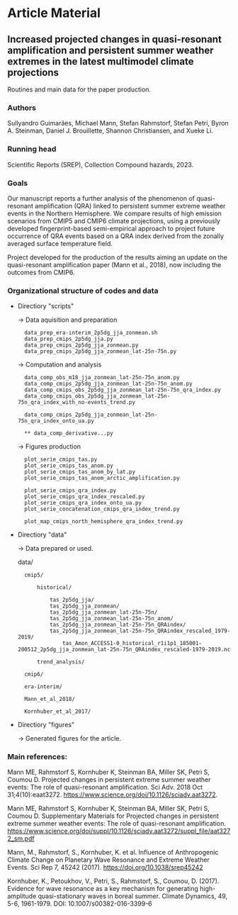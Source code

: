 
# Article Material

## Increased projected changes in quasi-resonant amplification and persistent summer weather extremes in the latest multimodel climate projections

Routines and main data for the paper production.

### Authors
Sullyandro Guimarães, Michael Mann, Stefan Rahmstorf, Stefan Petri, Byron A. Steinman, Daniel J. Brouillette, Shannon Christiansen, and Xueke Li.

### Running head 
Scientific Reports (SREP), Collection Compound hazards, 2023.

### Goals
Our manuscript reports a further analysis of the phenomenon of quasi-resonant amplification (QRA) linked to persistent summer extreme weather events in the Northern Hemisphere. We compare results of high emission scenarios from CMIP5 and CMIP6 climate projections, using a previously developed fingerprint-based semi-empirical approach to project future occurrence of QRA events based on a QRA index derived from the zonally averaged surface temperature field. 

Project developed for the production of the results aiming an update on the quasi-resonant amplification paper (Mann et al., 2018), now including the outcomes from CMIP6.


### Organizational structure of codes and data
 

- Directiory "scripts"


	-> Data aquisition and preparation

		data_prep_era-interim_2p5dg_jja_zonmean.sh
		data_prep_cmips_2p5dg_jja.py        
		data_prep_cmips_2p5dg_jja_zonmean.py
		data_prep_cmips_2p5dg_jja_zonmean_lat-25n-75n.py
		

	-> Computation and analysis
						
		data_comp_obs_m18_jja_zonmean_lat-25n-75n_anom.py
		data_comp_cmips_2p5dg_jja_zonmean_lat-25n-75n_anom.py
		data_comp_cmips_obs_2p5dg_jja_zonmean_lat-25n-75n_qra_index.py
		data_comp_cmips_obs_2p5dg_jja_zonmean_lat-25n-75n_qra_index_with_no-events_trend.py
		
		data_comp_cmips_2p5dg_jja_zonmean_lat-25n-75n_qra_index_onto_ua.py
						
		** data_comp_derivative...py


	-> Figures production
		
		plot_serie_cmips_tas.py
		plot_serie_cmips_tas_anom.py
		plot_serie_cmips_tas_anom_by_lat.py
		plot_serie_cmips_tas_anom_arctic_amplification.py
		
		plot_serie_cmips_qra_index.py
		plot_serie_cmips_qra_index_rescaled.py
		plot_serie_cmips_qra_index_onto_ua.py
		plot_serie_concatenation_cmips_qra_index_trend.py
		
		plot_map_cmips_north_hemisphere_qra_index_trend.py
		

- Directiory "data"

	-> Data prepared or used.

	data/
	
		cmip5/
		
			historical/
		
				tas_2p5dg_jja/
				tas_2p5dg_jja_zonmean/
				tas_2p5dg_jja_zonmean_lat-25n-75n/
				tas_2p5dg_jja_zonmean_lat-25n-75n_anom/
				tas_2p5dg_jja_zonmean_lat-25n-75n_QRAindex/
				tas_2p5dg_jja_zonmean_lat-25n-75n_QRAindex_rescaled_1979-2019/
					tas_Amon_ACCESS1-0_historical_r1i1p1_185001-200512_2p5dg_jja_zonmean_lat-25n-75n_QRAindex_rescaled-1979-2019.nc
					
			trend_analysis/
						
		cmip6/
		
		era-interim/
		
		Mann_et_al_2018/
		
		Kornhuber_et_al_2017/
				


- Directiory "figures"

	-> Generated figures for the article.






### Main references:

Mann ME, Rahmstorf S, Kornhuber K, Steinman BA, Miller SK, Petri S, Coumou D. Projected changes in persistent extreme summer weather events: The role of quasi-resonant amplification. Sci Adv. 2018 Oct 31;4(10):eaat3272. https://www.science.org/doi/10.1126/sciadv.aat3272.

Mann ME, Rahmstorf S, Kornhuber K, Steinman BA, Miller SK, Petri S, Coumou D. Supplementary Materials for Projected changes in persistent extreme summer weather events: The role of quasi-resonant amplification. https://www.science.org/doi/suppl/10.1126/sciadv.aat3272/suppl_file/aat3272_sm.pdf

Mann, M., Rahmstorf, S., Kornhuber, K. et al. Influence of Anthropogenic Climate Change on Planetary Wave Resonance and Extreme Weather Events. Sci Rep 7, 45242 (2017). https://doi.org/10.1038/srep45242

Kornhuber, K., Petoukhov, V., Petri, S., Rahmstorf, S., Coumou, D. (2017). Evidence for wave resonance as a key mechanism for generating high-amplitude quasi-stationary waves in boreal summer. Climate Dynamics, 49, 5-6, 1961-1979. DOI: 10.1007/s00382-016-3399-6






























































